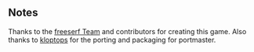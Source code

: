 ## Notes

Thanks to the [freeserf Team](https://github.com/freeserf/freeserf) and contributors for creating this game. Also thanks to [kloptops](https://github.com/kloptops/Portmaster-misc/tree/main/FreeSerf) for the porting and packaging for portmaster.

